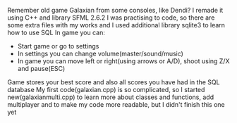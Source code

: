 Remember old game Galaxian from some consoles, like Dendi? I remade it using C++ and library SFML 2.6.2
I was practising to code, so there are some extra files with my works and I used additional library sqlite3 to learn how to use SQL
In game you can:
- Start game or go to settings
- In settings you can change volume(master/sound/music)
- In game you can move left or right(using arrows or A/D), shoot using Z/X and pause(ESC)

Game stores your best score and also all scores you have had in the SQL database
My first code(galaxian.cpp) is so complicated, so I started new(galaxianmulti.cpp) to learn more about classes and functions, add multiplayer and to make my code more readable, but I didn't finish this one yet
